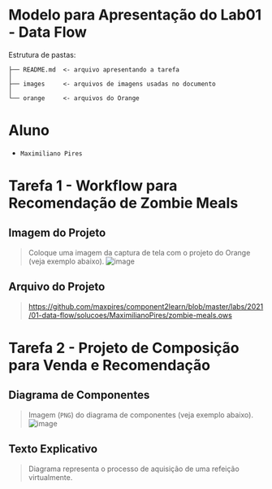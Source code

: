 # Modelo para Apresentação do Lab01 - Data Flow

Estrutura de pastas:

~~~
├── README.md  <- arquivo apresentando a tarefa
│
├── images     <- arquivos de imagens usadas no documento
│
└── orange     <- arquivos do Orange
~~~

# Aluno
* `Maximiliano Pires`

# Tarefa 1 - Workflow para Recomendação de Zombie Meals

## Imagem do Projeto
> Coloque uma imagem da captura de tela com o projeto do Orange (veja exemplo abaixo).
![image](https://user-images.githubusercontent.com/78852304/128574759-f81573ef-62e3-4e17-9e0d-f8b246292639.png)


## Arquivo do Projeto
> https://github.com/maxpires/component2learn/blob/master/labs/2021/01-data-flow/solucoes/MaximilianoPires/zombie-meals.ows

# Tarefa 2 - Projeto de Composição para Venda e Recomendação

## Diagrama de Componentes

> Imagem (`PNG`) do diagrama de componentes (veja exemplo abaixo).
![image](https://user-images.githubusercontent.com/78852304/128575752-cbe3cfae-2708-4e6b-b99b-ceb3ff2b8093.png)

## Texto Explicativo

> Diagrama representa o processo de aquisição de uma refeição virtualmente.
